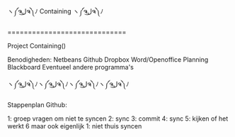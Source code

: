 ヽ༼ຈل͜ຈ༽ﾉ Containing ヽ༼ຈل͜ຈ༽ﾉ

=============================

Project Containing()

Benodigheden:
Netbeans
Github
Dropbox
Word/Openoffice
Planning Blackboard
Eventueel andere programma's

ヽ༼ຈل͜ຈ༽ﾉヽ༼ຈل͜ຈ༽ﾉヽ༼ຈل͜ຈ༽ﾉヽ༼ຈل͜ຈ༽ﾉ


Stappenplan Github:

1: groep vragen om niet te syncen
2: sync
3: commit
4: sync
5: kijken of het werkt
6 maar ook eigenlijk 1: niet thuis syncen
